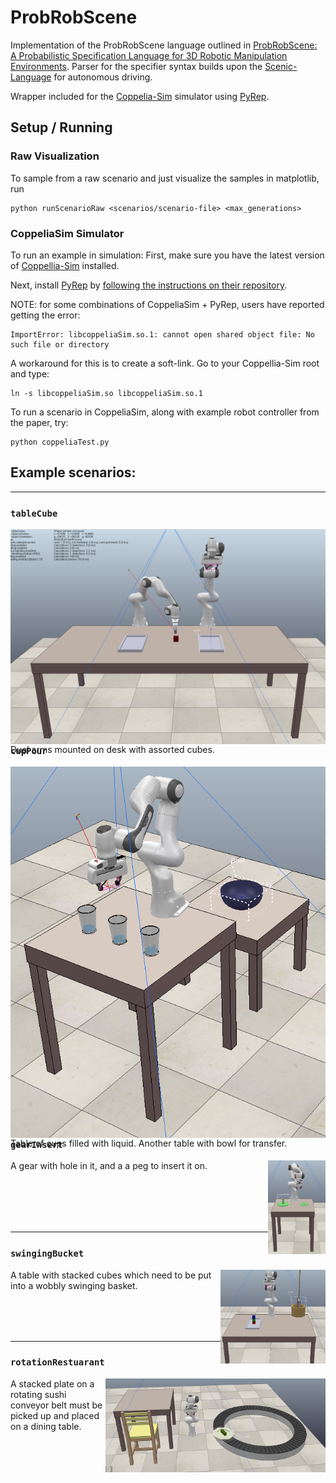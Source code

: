 # ProbRobScene

Implementation of the ProbRobScene language outlined in [ProbRobScene: A Probabilistic Specification Language for 3D Robotic Manipulation Environments](https://arxiv.org/abs/2011.01126). Parser for the specifier syntax builds upon the [Scenic-Language](https://github.com/BerkeleyLearnVerify/Scenic) for autonomous driving.

Wrapper included for the [Coppelia-Sim](https://www.coppeliarobotics.com/) simulator using [PyRep](https://github.com/stepjam/PyRep).

## Setup / Running

### Raw Visualization 

To sample from a raw scenario and just visualize the samples in matplotlib, run

```
python runScenarioRaw <scenarios/scenario-file> <max_generations>
```


### CoppeliaSim Simulator

To run an example in simulation: First, make sure you have the latest version of [Coppellia-Sim](https://www.coppeliarobotics.com/) installed.

Next, install [PyRep](https://github.com/stepjam/PyRep) by [following the instructions on their repository](https://github.com/stepjam/PyRep).

NOTE: for some combinations of CoppeliaSim + PyRep, users have reported getting the error:

```
ImportError: libcoppeliaSim.so.1: cannot open shared object file: No such file or directory
```

A workaround for this is to create a soft-link. Go to your Coppellia-Sim root and type:

```
ln -s libcoppeliaSim.so libcoppeliaSim.so.1
```

To run a scenario in CoppeliaSim, along with example robot controller from the paper, try:

```
python coppeliaTest.py
```

## Example scenarios:
---
### `tableCube`
<p style="height:100px;">
<img alt="" align="right" src='pictures/dualArm.png'/>
Dual arms mounted on desk with assorted cubes. 
</p>

---
### `cupPour` 

<p style="height:100px">
<img align="right" src='pictures/cupPour.png'/> Table of cups filled with liquid. Another table with bowl for transfer.
</p>

---

### `gearInsert`
<p style="height:100px">
<img align="right" src='pictures/gearInsert.png' height=150px/> A gear with hole in it, and a a peg to insert it on.
</p>

---

### `swingingBucket`

<p style="height:100px">
<img align="right" src='pictures/swingingBucket.png' height=150px/>
A table with stacked cubes which need to be put into a wobbly swinging basket.
</p>

---
### `rotationRestuarant`
<p style="height:100px">
<img align="right" src='pictures/rotationRestaurant.png' height=150px/>
A stacked plate on a rotating sushi conveyor belt must be picked up and placed on a dining table.
</p>
